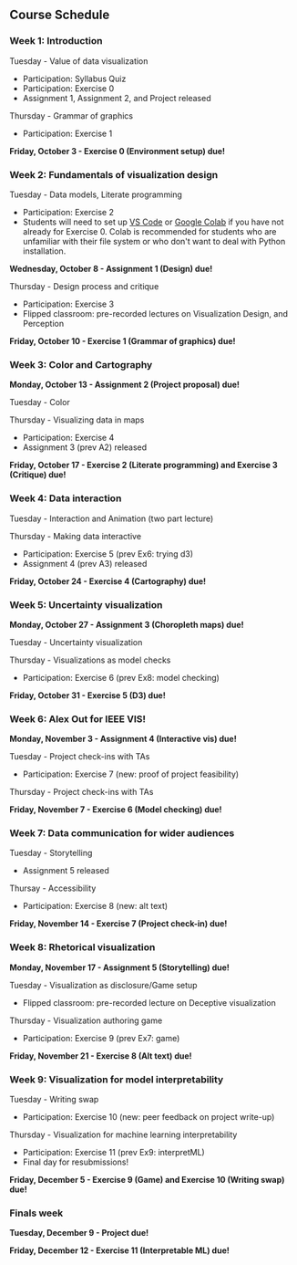 ## Course Schedule

### Week 1: Introduction

Tuesday - Value of data visualization

- Participation: Syllabus Quiz
- Participation: Exercise 0
- Assignment 1, Assignment 2, and Project released

Thursday - Grammar of graphics 

- Participation: Exercise 1

**Friday, October 3 - Exercise 0 (Environment setup) due!**


### Week 2: Fundamentals of visualization design

Tuesday - Data models, Literate programming 

- Participation: Exercise 2
- Students will need to set up [VS Code](https://uchicago-cs.github.io/student-resource-guide/vscode/about.html) or [Google Colab](https://www.tutorialspoint.com/google_colab/index.htm) if you have not already for Exercise 0. Colab is recommended for students who are unfamiliar with their file system or who don't want to deal with Python installation.

**Wednesday, October 8 - Assignment 1 (Design) due!**

Thursday - Design process and critique 

- Participation: Exercise 3
- Flipped classroom: pre-recorded lectures on Visualization Design, and Perception

**Friday, October 10 - Exercise 1 (Grammar of graphics) due!**


### Week 3: Color and Cartography

**Monday, October 13 - Assignment 2 (Project proposal) due!**

Tuesday - Color

Thursday - Visualizing data in maps 

- Participation: Exercise 4
- Assignment 3 (prev A2) released

**Friday, October 17 - Exercise 2 (Literate programming) and Exercise 3 (Critique) due!**


### Week 4: Data interaction

Tuesday - Interaction and Animation (two part lecture)

Thursday - Making data interactive

- Participation: Exercise 5 (prev Ex6: trying d3)
- Assignment 4 (prev A3) released

**Friday, October 24 - Exercise 4 (Cartography) due!**


### Week 5: Uncertainty visualization

**Monday, October 27 - Assignment 3 (Choropleth maps) due!**

Tuesday - Uncertainty visualization

Thursday - Visualizations as model checks

- Participation: Exercise 6 (prev Ex8: model checking)

**Friday, October 31 - Exercise 5 (D3) due!**


### Week 6: Alex Out for IEEE VIS!

**Monday, November 3 - Assignment 4 (Interactive vis) due!**

Tuesday - Project check-ins with TAs

- Participation: Exercise 7 (new: proof of project feasibility)

Thursday - Project check-ins with TAs

**Friday, November 7 - Exercise 6 (Model checking) due!**


### Week 7: Data communication for wider audiences

Tuesday - Storytelling

- Assignment 5 released

Thursay - Accessibility

- Participation: Exercise 8 (new: alt text)

**Friday, November 14 - Exercise 7 (Project check-in) due!**


### Week 8: Rhetorical visualization

**Monday, November 17 - Assignment 5 (Storytelling) due!**

Tuesday - Visualization as disclosure/Game setup

- Flipped classroom: pre-recorded lecture on Deceptive visualization

Thursday - Visualization authoring game

- Participation: Exercise 9 (prev Ex7: game)

**Friday, November 21 - Exercise 8 (Alt text) due!**


### Week 9: Visualization for model interpretability

Tuesday - Writing swap

- Participation: Exercise 10 (new: peer feedback on project write-up)

Thursday - Visualization for machine learning interpretability 

- Participation: Exercise 11 (prev Ex9: interpretML)
- Final day for resubmissions!

**Friday, December 5 - Exercise 9 (Game) and Exercise 10 (Writing swap) due!**


### Finals week

**Tuesday, December 9 - Project due!**

**Friday, December 12 - Exercise 11 (Interpretable ML) due!**
